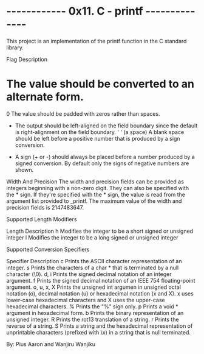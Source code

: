 # ------------ 0x11. C - printf  --------------
This project is an implementation of the printf function in the C standard library.


Flag	Description
#	The value should be converted to an alternate form.
0	The value should be padded with zeros rather than spaces.
-	The output should be left-aligned on the field boundary since the default is right-alignment on the field boundary.
' '	(a space) A blank space should be left before a positive number that is produced by a sign conversion.
+	A sign (+ or -) should always be placed before a number produced by a signed conversion. By default only the signs of negative numbers are shown.


Width And Precision
The width and precision fields can be provided as integers beginning with a non-zero digit. They can also be specified with the * sign. If they're specified with the * sign, the value is read from the argument list provided to _printf. The maximum value of the width and precision fields is 2147483647.

Supported Length Modifiers

Length	Description
h	Modifies the integer to be a short signed or unsigned integer
l	Modifies the integer to be a long signed or unsigned integer

Supported Conversion Specifiers

Specifier	Description
c	Prints the ASCII character representation of an integer.
s	Prints the characters of a char * that is terminated by a null character (\0).
d, i	Prints the signed decimal notation of an integer argument.
f	Prints the signed decimal notation of an IEEE 754 floating-point argument.
o, u, x, X	Prints the unsigned int argumen in unsigned octal notation (o), decimal notation (u) or hexadecimal notation (x and X). x uses lower-case hexadecimal characters and X uses the upper-case hexadecimal characters.
%	Prints the "%" sign only.
p	Prints a void * argument in hexadecimal form.
b	Prints the binary representation of an unsigned integer.
R	Prints the rot13 translation of a string.
r	Prints the reverse of a string.
S	Prints a string and the hexadecimal representation of unprintable characters (prefixed with \x) in a string that is null terminated.



By: Pius Aaron and Wanjiru Wanjiku
